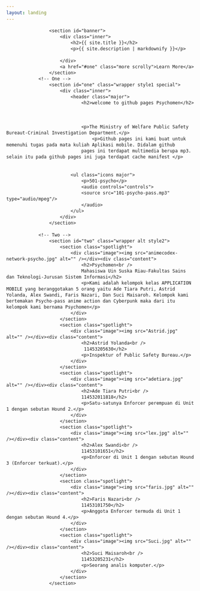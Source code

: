 ```yaml
---
layout: landing
---
```

<html manifest="cache.manifest"></html>
				<!-- Banner -->
				
					<section id="banner">
						<div class="inner">
							<h2>{{ site.title }}</h2>
							<p>{{ site.description | markdownify }}</p>
							
						</div>
						<a href="#one" class="more scrolly">Learn More</a>
					</section>
				<!-- One -->
					<section id="one" class="wrapper style1 special">
						<div class="inner">
							<header class="major">
								<h2>welcome to github pages Psychomen</h2>
								
							
								
 								<p>The Ministry of Welfare Public Safety Bureaut-Criminal Investigation Department.</p>
 							        <p>Github pages ini kami buat untuk memenuhi tugas pada mata kuliah Aplikasi mobile. Didalam github
 								pages ini terdapat multimedia berupa mp3. selain itu pada github pages ini juga terdapat cache manifest </p>
 							
 								
							<ul class="icons major">
								<p>501-psycho</p>
								<audio controls="controls">
								<source src="101-psycho-pass.mp3" type="audio/mpeg"/>
								</audio>
							</ul>
						</div>
					</section>

				<!-- Two -->
					<section id="two" class="wrapper alt style2">
						<section class="spotlight">
							<div class="image"><img src="animecodex-network-psycho.jpg" alt="" /></div><div class="content">
								<h2>Psychomen<br />
								Mahasiswa Uin Suska Riau-Fakultas Sains dan Teknologi-Jurusan Sistem Informasi</h2>
								<p>Kami adalah kelompok kelas APPLICATION MOBILE yang beranggotakan 5 orang yaitu Ade Tiara Putri, Astrid Yolanda, Alex Swandi, Faris Nazari, Dan Suci Maisaroh. Kelompok kami bertemakan Psycho-pass anime action dan Cyberpunk maka dari itu kelompok kami bernama Psychomen</p>
							</div>
						</section>
						<section class="spotlight">
							<div class="image"><img src="Astrid.jpg" alt="" /></div><div class="content">
								<h2>Astrid Yolanda<br />
								 11453205630</h2>
								<p>Inspektur of Public Safety Bureau.</p>
							</div>
						</section>
						<section class="spotlight">
							<div class="image"><img src="adetiara.jpg" alt="" /></div><div class="content">
								<h2>Ade Tiara Putri<br />
								114532011818</h2>
								<p>Satu-satunya Enforcer perempuan di Unit 1 dengan sebutan Hound 2.</p>
							</div>
						</section>
						<section class="spotlight">
							<div class="image"><img src="lex.jpg" alt="" /></div><div class="content">
								<h2>Alex Swandi<br />
								11453101651</h2>
								<p>Enforcer di Unit 1 dengan sebutan Hound 3 (Enforcer terkuat).</p>
							</div>
						</section>
						<section class="spotlight">
							<div class="image"><img src="faris.jpg" alt="" /></div><div class="content">
								<h2>Faris Nazari<br />
								11453101750</h2>
								<p>Anggota Enforcer termuda di Unit 1 dengan sebutan Hound 4.</p>
							</div>
						</section>
						<section class="spotlight">
							<div class="image"><img src="Suci.jpg" alt="" /></div><div class="content">
								<h2>Suci Maisaroh<br />
								11453205231</h2>
								<p>Seorang analis komputer.</p>
							</div>
						</section>
					</section>


